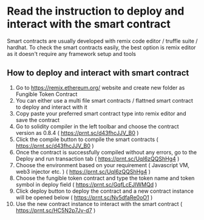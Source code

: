 # Read the instruction to deploy and interact with the smart contract

Smart contracts are usually developed with remix code editor / truffle suite / hardhat. To check the smart contracts easily, the best option is remix editor as it doesn't require any framework setup and tools

## How to deploy and interact with smart contract
1. Go to https://remix.ethereum.org/ website and create new folder as Fungible Token Contract
2. You can either use a multi file smart contracts / flattned smart contract to deploy and interact with it
3. Copy paste your preferred smart contract type into remix editor and save the contract
4. Go to solidity compiler in the left toolbar and choose the contract version as 0.8.4 ( https://prnt.sc/d43fhcJJV_B0 )
5. Click the compile button to compile the smart contracts ( https://prnt.sc/d43fhcJJV_B0 )
6. Once the contract is successfully compiled without any errors, go to the Deploy and run transaction tab ( https://prnt.sc/UqI6zQQShHg4 )
7. Choose the environment based on your requirement ( Javascript VM, web3 injector etc. ) ( https://prnt.sc/UqI6zQQShHg4 )
8. Choose the fungible token contract and type the token name and token symbol in deploy field ( https://prnt.sc/GqfLcEJIWMQd )
9. Click deploy button to deploy the contract and a new contract instance will be opened below ( https://prnt.sc/Nv5dfaRe0oO1 )
10. Use the new contract instance to interact with the smart contract ( https://prnt.sc/HC5N2p7Jv-d7 )


